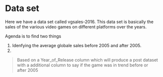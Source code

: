 # Data set
Here we have a data set called vgsales-2016. This data set is basically the sales of the various video games on different platforms over the years.

Agenda is to find two things
1. Idenfying the average globale sales before 2005 and after 2005.
2. 

>Based on a Year_of_Release column which will produce a post dataset with a additional column to say if the game was in trend before or after 2005
